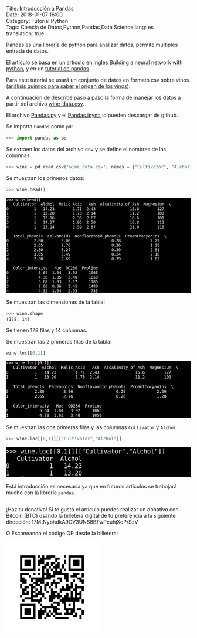 Title:  Introducción a Pandas  
Date: 2018-01-07 16:00  
Category: Tutorial Python  
Tags: Ciencia de Datos,Python,Pandas,Data Science
lang: es  
translation: true

Pandas es una librería de python para analizar datos, permite multiples entrada de datos.

El artículo se basa en un artículo en inglés [Building a neural network with python](http://www.springboard.com/blog/beginners-guide-neural-network-in-python-scikit-learn-0-18/), y en un [tutorial de pandas](http://www.tutorialspoint.com/python_pandas/).

Para este tutorial se usará un conjunto de datos en formato csv  sobre vinos ([análisis químico para saber el origen de los vinos](http://archive.ics.uci.edu/ml/datasets/Wine)).

A continuación de describe paso a paso la forma de manejar los datos a partir del archivo [wine_data.csv](http://github.com/ecrespo/codigo_blog/blob/master/pandas/wine_data.csv).

El archivo [Pandas.py](http://github.com/ecrespo/codigo_blog/blob/master/pandas/Pandas.py) y el [Pandas.ipynb](http://github.com/ecrespo/codigo_blog/blob/master/pandas/Pandas.ipynb) lo pueden descargar de github.

Se importa `Pandas` como `pd`:
```python
>>> import pandas as pd
```
Se extraen los datos del archivo csv y se define el nombres de las columnas:
```python
>>> wine = pd.read_csv('wine_data.csv', names = ["Cultivator", "Alchol", "Malic_Acid", "Ash", "Alcalinity_of_Ash", "Magnesium", "Total_phenols", "Falvanoids", "Nonflavanoid_phenols", "Proanthocyanins", "Color_intensity", "Hue", "OD280", "Proline"])
```
Se muestran los primeros datos:
```python
>>> wine.head()
```
![](./images/introduccionapandas-1.png) 

Se muestran las dimensiones de la tabla:
```
>>> wine.shape
(178, 14)
```
Se tienen 178 filas y 14 columnas.

Se muestran las 2 primeras filas de la tabla:
```python
wine.loc[[0,1]]
```
![](./images/introduccionapandas-2.png) 

Se muestran las dos primeras filas y las columnas `Cultivator` y `Alchol`
```python
>>> wine.loc[[0,1]][["Cultivator","Alchol"]]
```
![](./images/introduccionapandas-3.png) 

Está introducción es necesaria ya que en futuros artículos se trabajará mucho con la librería `pandas`.


##  ##
¡Haz tu donativo!
Si te gustó el artículo puedes realizar un donativo con Bitcoin (BTC)
usando la billetera digital de tu preferencia a la siguiente
dirección: 17MtNybhdkA9GV3UNS6BTwPcuhjXoPrSzV

O Escaneando el código QR desde la billetera:

![17MtNybhdkA9GV3UNS6BTwPcuhjXoPrSzV](./images/17MtNybhdkA9GV3UNS6BTwPcuhjXoPrSzV.png)
